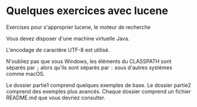 # Quelques exercices avec lucene
Exercises pour s'approprier lucene, le moteur de recherche


Vous devez disposer d'une machine virtuelle Java.

L'encodage de caractère UTF-8 est utilisé.

N'oubliez pas que sous Windows, les éléments du CLASSPATH sont séparés par `;` alors qu'ils sont séparés par `:` sous d'autres systèmes comme macOS.

Le dossier partie1 comprend quelques exemples de base. Le dossier partie2 comprend des exemples plus avancés. Chaque dossier comprend un fichier README.md que vous devriez consulter.
